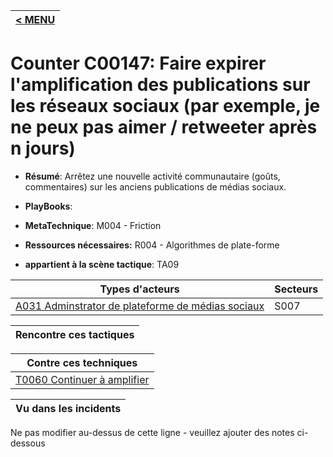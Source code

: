 |[< MENU](../README.md)|
|---|
# Counter C00147: Faire expirer l'amplification des publications sur les réseaux sociaux (par exemple, je ne peux pas aimer / retweeter après n jours)

* **Résumé**: Arrêtez une nouvelle activité communautaire (goûts, commentaires) sur les anciens publications de médias sociaux.

* **PlayBooks**:

* **MetaTechnique**: M004 - Friction

* **Ressources nécessaires:** R004 - Algorithmes de plate-forme

* **appartient à la scène tactique**: TA09


|Types d'acteurs |Secteurs |
|----------- |------- |
|[A031 Adminstrator de plateforme de médias sociaux](../../generated_pages/actortypes/A031.md) |S007 |



|Rencontre ces tactiques |
|---------------------- |



|Contre ces techniques |
|------------------------- |
|[T0060 Continuer à amplifier](../../generated_pages/techniques/T0060.md) |



|Vu dans les incidents |
|----------------- |


Ne pas modifier au-dessus de cette ligne - veuillez ajouter des notes ci-dessous
